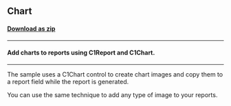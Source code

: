 ## Chart
#### [Download as zip](https://minhaskamal.github.io/DownGit/#/home?url=https://github.com/GrapeCity/ComponentOne-WinForms-Samples/tree/master/NetFramework\Reports\C1Report\Cs\Chart)
____
#### Add charts to reports using C1Report and C1Chart.
____
The sample uses a C1Chart control to create chart images and copy them to a report field while the report is generated. 

You can use the same technique to add any type of image to your reports. 